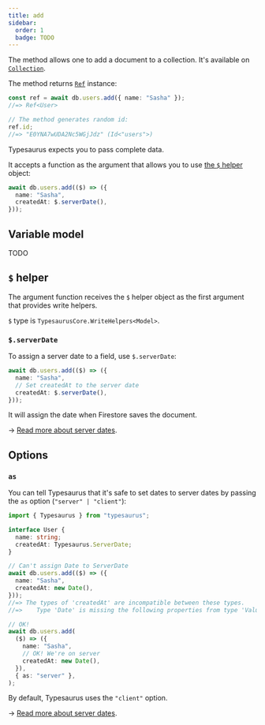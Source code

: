 ```yaml
---
title: add
sidebar:
  order: 1
  badge: TODO
---
```


The method allows one to add a document to a collection. It's available on [`Collection`](/docs/classes/collection).

The method returns [`Ref`](/docs/classes/ref) instance:

```ts
const ref = await db.users.add({ name: "Sasha" });
//=> Ref<User>

// The method generates random id:
ref.id;
//=> "E0YNA7wUDA2Nc5WGjJdz" (Id<"users">)
```

Typesaurus expects you to pass complete data.

It accepts a function as the argument that allows you to use [the `$` helper](#-helper) object:

```ts
await db.users.add(($) => ({
  name: "Sasha",
  createdAt: $.serverDate(),
}));
```

## Variable model

TODO

## `$` helper

The argument function receives the `$` helper object as the first argument that provides write helpers.

`$` type is `TypesaurusCore.WriteHelpers<Model>`.

### `$.serverDate`

To assign a server date to a field, use `$.serverDate`:

```ts
await db.users.add(($) => ({
  name: "Sasha",
  // Set createdAt to the server date
  createdAt: $.serverDate(),
}));
```

It will assign the date when Firestore saves the document.

→ [Read more about server dates](/type-safety/server-dates/).

## Options

### `as`

You can tell Typesaurus that it's safe to set dates to server dates by passing the `as` option (`"server" | "client"`):

```ts
import { Typesaurus } from "typesaurus";

interface User {
  name: string;
  createdAt: Typesaurus.ServerDate;
}

// Can't assign Date to ServerDate
await db.users.add(($) => ({
  name: "Sasha",
  createdAt: new Date(),
}));
//=> The types of 'createdAt' are incompatible between these types.
//=>    Type 'Date' is missing the following properties from type 'ValueServerDate': type, kind

// OK!
await db.users.add(
  ($) => ({
    name: "Sasha",
    // OK! We're on server
    createdAt: new Date(),
  }),
  { as: "server" },
);
```

By default, Typesaurus uses the `"client"` option.

→ [Read more about server dates](/type-safety/server-dates/).
